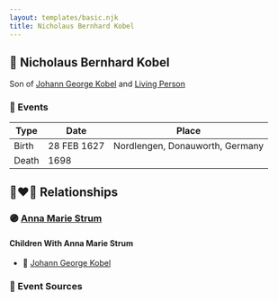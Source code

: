 ```yaml
---
layout: templates/basic.njk
title: Nicholaus Bernhard Kobel
---
```

## 🔵 Nicholaus Bernhard Kobel

Son of [Johann George Kobel](/people/1/13002801) and [Living Person](/people/1/19897612)

### 📆 Events

Type | Date | Place
------ | ------ | ------
Birth | 28 FEB 1627 | Nordlengen, Donauworth, Germany
Death | 1698 |

## 👩‍❤️‍👨 Relationships

### 🟣 [Anna Marie Strum](/people/7/70388532)

#### Children With Anna Marie Strum
* 🔵 [Johann George Kobel](/people/9/96923637)
### 📰 Event Sources
